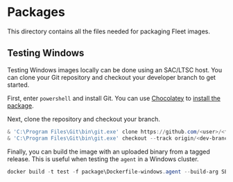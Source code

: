  # Packages

 This directory contains all the files needed for packaging Fleet images.

 ## Testing Windows

Testing Windows images locally can be done using an SAC/LTSC host.
You can clone your Git repository and checkout your developer branch to get started.

First, enter `powershell` and install Git.
You can use [Chocolatey](https://chocolatey.org/install) to [install the package](https://chocolatey.org/packages/git).

Next, clone the repository and checkout your branch.

```powershell
& 'C:\Program Files\Git\bin\git.exe' clone https://github.com/<user>/<fleet-fork>.git
& 'C:\Program Files\Git\bin\git.exe' checkout --track origin/<dev-branch>
```

Finally, you can build the image with an uploaded binary from a tagged release.
This is useful when testing the `agent` in a Windows cluster.

```powershell
docker build -t test -f package\Dockerfile-windows.agent --build-arg SERVERCORE_VERSION=1909 --build-arg RELEASES=releases.rancher.com --build-arg VERSION=v0.3.4-rc4 .
```
